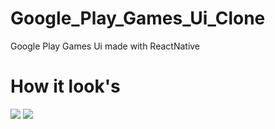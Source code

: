 # Google_Play_Games_Ui_Clone
Google Play Games Ui made with ReactNative

# How it look's
<img src="gif/20220402_145352.gif" />
<img src="gif/20220402_145636.gif" />
